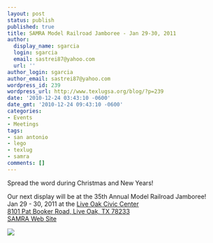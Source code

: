 ```yaml
---
layout: post
status: publish
published: true
title: SAMRA Model Railroad Jamboree - Jan 29-30, 2011
author:
  display_name: sgarcia
  login: sgarcia
  email: sastrei87@yahoo.com
  url: ''
author_login: sgarcia
author_email: sastrei87@yahoo.com
wordpress_id: 239
wordpress_url: http://www.texlugsa.org/blog/?p=239
date: '2010-12-24 03:43:10 -0600'
date_gmt: '2010-12-24 09:43:10 -0600'
categories:
- Events
- Meetings
tags:
- san antonio
- lego
- texlug
- samra
comments: []
---
```

<p>Spread the word during Christmas and New Years!</p>
<p>Our next display will be at the 35th Annual Model Railroad Jamboree!<br />
Jan 29 - 30, 2011 at the <a href="http://www.liveoaktx.net/display_main.php?pg=civic_center">Live Oak Civic Center</a><br />
<a href="http://maps.google.com/maps?f=d&source=s_d&saddr=&daddr=8101+Pat+Booker+Road,+Live+Oak,+TX+78233+(Live+Oak+Civic+Center)&hl=en&geocode=CcHKHqR8pi8OFQ8VwwEdhJ0j-iHtZW9Y1D5QnA&mra=ls&sll=29.56224,-98.329214&sspn=0.007624,0.016512&ie=UTF8&ll=29.562128,-98.329214&spn=0.007858,0.016512&z=17">8101 Pat Booker Road, Live Oak, TX 78233</a><br />
 <a href="http://www.samratx.org/">SAMRA Web Site</a></p>
<p><a target="_blank" href="https://www.google.com/calendar/event?action=TEMPLATE&tmeid=cGc4cm0zMDNkazdyMDczZzc2bjZma2txbG8gb2c1dnUwbGFlOTR0cnJlY2h0ZDFhaDZpbzBAZw&tmsrc=og5vu0lae94trrechtd1ah6io0%40group.calendar.google.com"><img border="0" src="http://www.google.com/calendar/images/ext/gc_button1_en.gif"/></a></p>
